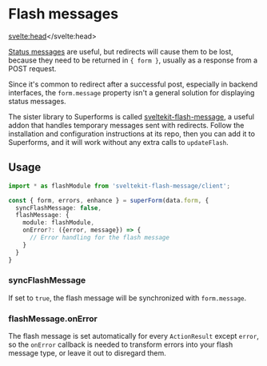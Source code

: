 # Flash messages

<svelte:head><title>Integrate Superforms with sveltekit-flash-message</title></svelte:head>

[Status messages](/concepts/messages) are useful, but redirects will cause them to be lost, because they need to be returned in `{ form }`, usually as a response from a POST request.

Since it's common to redirect after a successful post, especially in backend interfaces, the `form.message` property isn't a general solution for displaying status messages.

The sister library to Superforms is called [sveltekit-flash-message](https://github.com/ciscoheat/sveltekit-flash-message), a useful addon that handles temporary messages sent with redirects. Follow the installation and configuration instructions at its repo, then you can add it to Superforms, and it will work without any extra calls to `updateFlash`.

## Usage

```ts
import * as flashModule from 'sveltekit-flash-message/client';

const { form, errors, enhance } = superForm(data.form, {
  syncFlashMessage: false,
  flashMessage: {
    module: flashModule,
    onError?: ({error, message}) => {
      // Error handling for the flash message
    }
  }
}
```

### syncFlashMessage

If set to `true`, the flash message will be synchronized with `form.message`.

### flashMessage.onError

The flash message is set automatically for every `ActionResult` except `error`, so the `onError` callback is needed to transform errors into your flash message type, or leave it out to disregard them.
